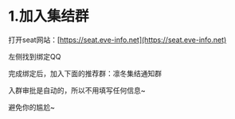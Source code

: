 # 1.加入集结群

打开seat网站：[https://seat.eve-info.net](https://seat.eve-info.net)

左侧找到绑定QQ



完成绑定后，加入下面的推荐群：凛冬集结通知群

入群审批是自动的，所以不用填写任何信息~

避免你的尴尬~

